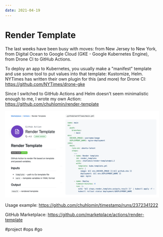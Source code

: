 ```yaml
---
date: 2021-04-19
---
```


# Render Template

The last weeks have been busy with moves: from New Jersey to New York, from Digital Ocean to Google Cloud (GKE - Google Kubernetes Engine), from Drone CI to GitHub Actions.

To deploy an app to Kubernetes, you usually make a "manifest" template and use some tool to put values into that template: Kustomize, Helm. NYTimes has written their own plugin for this (and more) for Drone CI:  
https://github.com/NYTimes/drone-gke

Since I switched to GitHub Actions and Helm doesn't seem minimalistic enough to me, I wrote my own Action:  
https://github.com/chuhlomin/render-template

![Render Template Example](render-template.png "Render Template Example")

Usage example: https://github.com/chuhlomin/timestamp/runs/2372341222

GitHub Marketplace: https://github.com/marketplace/actions/render-template

#project #ops #go
